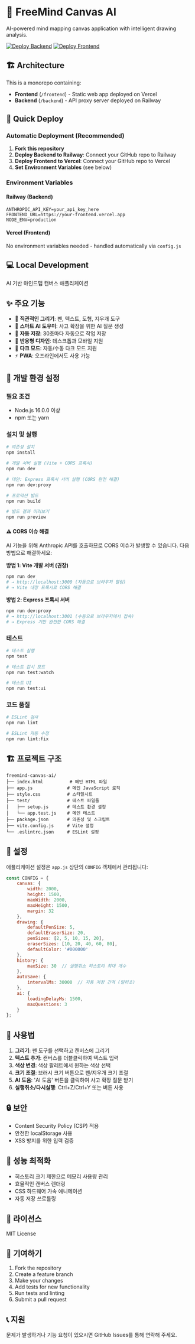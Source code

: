 # 🧠 FreeMind Canvas AI

AI-powered mind mapping canvas application with intelligent drawing analysis.

[![Deploy Backend](https://img.shields.io/badge/deploy-railway-0066cc)](https://railway.app)
[![Deploy Frontend](https://img.shields.io/badge/deploy-vercel-000000)](https://vercel.com)

## 🏗️ Architecture

This is a monorepo containing:
- **Frontend** (`/frontend`) - Static web app deployed on Vercel
- **Backend** (`/backend`) - API proxy server deployed on Railway

## 🚀 Quick Deploy

### Automatic Deployment (Recommended)
1. **Fork this repository**
2. **Deploy Backend to Railway**: Connect your GitHub repo to Railway
3. **Deploy Frontend to Vercel**: Connect your GitHub repo to Vercel
4. **Set Environment Variables** (see below)

### Environment Variables

#### Railway (Backend)
```
ANTHROPIC_API_KEY=your_api_key_here
FRONTEND_URL=https://your-frontend.vercel.app
NODE_ENV=production
```

#### Vercel (Frontend) 
No environment variables needed - handled automatically via `config.js`

## 💻 Local Development

AI 기반 마인드맵 캔버스 애플리케이션

## ✨ 주요 기능

- 🎨 **직관적인 그리기**: 펜, 텍스트, 도형, 지우개 도구
- 🎯 **스마트 AI 도우미**: 사고 확장을 위한 AI 질문 생성
- 💾 **자동 저장**: 30초마다 자동으로 작업 저장
- 📱 **반응형 디자인**: 데스크톱과 모바일 지원
- 🌙 **다크 모드**: 자동/수동 다크 모드 지원
- ⚡ **PWA**: 오프라인에서도 사용 가능

## 🚀 개발 환경 설정

### 필요 조건
- Node.js 16.0.0 이상
- npm 또는 yarn

### 설치 및 실행

```bash
# 의존성 설치
npm install

# 개발 서버 실행 (Vite + CORS 프록시)
npm run dev

# 대안: Express 프록시 서버 실행 (CORS 완전 해결)
npm run dev:proxy

# 프로덕션 빌드
npm run build

# 빌드 결과 미리보기
npm run preview
```

#### ⚠️ CORS 이슈 해결

AI 기능을 위해 Anthropic API를 호출하므로 CORS 이슈가 발생할 수 있습니다. 다음 방법으로 해결하세요:

**방법 1: Vite 개발 서버 (권장)**
```bash
npm run dev
# → http://localhost:3000 (자동으로 브라우저 열림)
# → Vite 내장 프록시로 CORS 해결
```

**방법 2: Express 프록시 서버**
```bash
npm run dev:proxy
# → http://localhost:3001 (수동으로 브라우저에서 접속)
# → Express 기반 완전한 CORS 해결
```

### 테스트

```bash
# 테스트 실행
npm test

# 테스트 감시 모드
npm run test:watch

# 테스트 UI
npm run test:ui
```

### 코드 품질

```bash
# ESLint 검사
npm run lint

# ESLint 자동 수정
npm run lint:fix
```

## 🏗️ 프로젝트 구조

```
freemind-canvas-ai/
├── index.html          # 메인 HTML 파일
├── app.js             # 메인 JavaScript 로직
├── style.css          # 스타일시트
├── test/              # 테스트 파일들
│   ├── setup.js       # 테스트 환경 설정
│   └── app.test.js    # 메인 테스트
├── package.json       # 의존성 및 스크립트
├── vite.config.js     # Vite 설정
└── .eslintrc.json     # ESLint 설정
```

## 🔧 설정

애플리케이션 설정은 `app.js` 상단의 `CONFIG` 객체에서 관리됩니다:

```javascript
const CONFIG = {
    canvas: {
        width: 2000,
        height: 1500,
        maxWidth: 2000,
        maxHeight: 1500,
        margin: 32
    },
    drawing: {
        defaultPenSize: 5,
        defaultEraserSize: 20,
        penSizes: [2, 5, 10, 15, 20],
        eraserSizes: [10, 20, 40, 60, 80],
        defaultColor: '#000000'
    },
    history: {
        maxSize: 30  // 실행취소 히스토리 최대 개수
    },
    autoSave: {
        intervalMs: 30000  // 자동 저장 간격 (밀리초)
    },
    ai: {
        loadingDelayMs: 1500,
        maxQuestions: 3
    }
};
```

## 📱 사용법

1. **그리기**: 펜 도구를 선택하고 캔버스에 그리기
2. **텍스트 추가**: 캔버스를 더블클릭하여 텍스트 입력
3. **색상 변경**: 색상 팔레트에서 원하는 색상 선택
4. **크기 조절**: 브러시 크기 버튼으로 펜/지우개 크기 조절
5. **AI 도움**: 'AI 도움' 버튼을 클릭하여 사고 확장 질문 받기
6. **실행취소/다시실행**: Ctrl+Z/Ctrl+Y 또는 버튼 사용

## 🔒 보안

- Content Security Policy (CSP) 적용
- 안전한 localStorage 사용
- XSS 방지를 위한 입력 검증

## 🎯 성능 최적화

- 히스토리 크기 제한으로 메모리 사용량 관리
- 효율적인 캔버스 렌더링
- CSS 하드웨어 가속 애니메이션
- 자동 저장 쓰로틀링

## 📄 라이선스

MIT License

## 🤝 기여하기

1. Fork the repository
2. Create a feature branch
3. Make your changes
4. Add tests for new functionality
5. Run tests and linting
6. Submit a pull request

## 📞 지원

문제가 발생하거나 기능 요청이 있으시면 GitHub Issues를 통해 연락해 주세요.